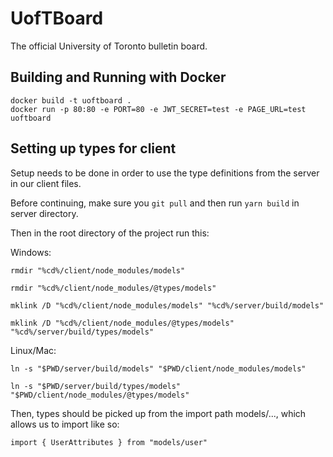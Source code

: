 # UofTBoard

The official University of Toronto bulletin board.

## Building and Running with Docker

```
docker build -t uoftboard .
docker run -p 80:80 -e PORT=80 -e JWT_SECRET=test -e PAGE_URL=test uoftboard
```

## Setting up types for client

Setup needs to be done in order to use the type definitions from the server in our client files.

Before continuing, make sure you `git pull` and then run `yarn build` in server directory.

Then in the root directory of the project run this:

Windows:

`rmdir "%cd%/client/node_modules/models"`

`rmdir "%cd%/client/node_modules/@types/models"`

`mklink /D "%cd%/client/node_modules/models" "%cd%/server/build/models"`

`mklink /D "%cd%/client/node_modules/@types/models" "%cd%/server/build/types/models"`

Linux/Mac:

`ln -s "$PWD/server/build/models" "$PWD/client/node_modules/models"`

`ln -s "$PWD/server/build/types/models" "$PWD/client/node_modules/@types/models"`

Then, types should be picked up from the import path models/..., which allows us to import like so:

`import { UserAttributes } from "models/user"`
